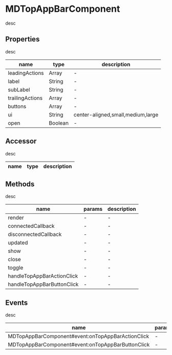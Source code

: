 # MDTopAppBarComponent
desc 

## Properties
desc 

name|type|description
---|---|---
leadingActions|Array|-
label|String|-
subLabel|String|-
trailingActions|Array|-
buttons|Array|-
ui|String|center-aligned,small,medium,large
open|Boolean|-

## Accessor
desc 

name|type|description
---|---|---

## Methods
desc 

name|params|description
---|---|---
render|-|-
connectedCallback|-|-
disconnectedCallback|-|-
updated|-|-
show|-|-
close|-|-
toggle|-|-
handleTopAppBarActionClick|-|-
handleTopAppBarButtonClick|-|-

## Events
desc 

name|params|description
---|---|---
MDTopAppBarComponent#event:onTopAppBarActionClick|-|-
MDTopAppBarComponent#event:onTopAppBarButtonClick|-|-

